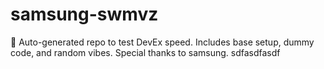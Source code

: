 ﻿# samsung-swmvz

🤖 Auto-generated repo to test DevEx speed.
Includes base setup, dummy code, and random vibes.
Special thanks to samsung.
sdfasdfasdf
